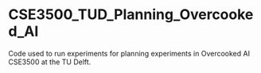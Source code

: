 # CSE3500_TUD_Planning_Overcooked_AI
Code used to run experiments for planning experiments in Overcooked AI CSE3500 at the TU Delft.
